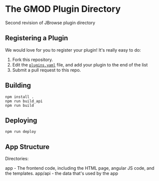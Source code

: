 # The GMOD Plugin Directory

Second revision of JBrowse plugin directory

## Registering a Plugin

We would love for you to register your plugin! It's really easy to do:

1. Fork this repository.
2. Edit the [`plugins.yaml`](./plugins.yaml) file, and add your plugin to the
   end of the list
3. Submit a pull request to this repo.

## Building

```
npm install .
npm run build_api
npm run build
```

## Deploying

```
npm run deploy
```

## App Structure

Directories:

app - The frontend code, including the HTML page, angular JS code, and the templates.
app/api - the data that's used by the app
